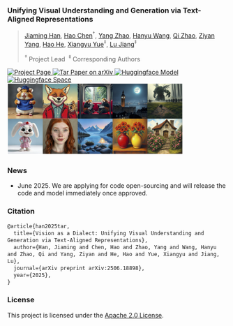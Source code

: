 ### Unifying Visual Understanding and Generation via Text-Aligned Representations
> [Jiaming Han](https://csuhan.com), [Hao Chen](https://haochen-rye.github.io)<sup>†</sup>, [Yang Zhao](https://scholar.google.com/citations?user=uPmTOHAAAAAJ&hl=zh-CN), [Hanyu Wang](https://hywang66.github.io), [Qi Zhao](https://kevinz8866.github.io), [Ziyan Yang](https://ziyanyang.github.io), [Hao He](https://hehao13.github.io), [Xiangyu Yue](https://xyue.io)<sup>‡</sup>, [Lu Jiang](https://www.lujiang.info)<sup>‡</sup>
>
> <sup>†</sup> Project Lead&nbsp;&nbsp;<sup>‡</sup> Corresponding Authors

 <a href="https://tar.csuhan.com">
    <img
      src="https://img.shields.io/badge/Project-Page-0A66C2?logo=chromewebstore&logoColor=0A66C2"
      alt="Project Page"
    />
  </a>
<a href="https://arxiv.org/abs/xxxx.xxxxx">
    <img
      src="https://img.shields.io/badge/arXiv-Paper-red?logo=arxiv&logoColor=red"
      alt="Tar Paper on arXiv"
    />
  </a>
  <a href="https://huggingface.co/collections/csuhan/tar-68538273b5537d0bee712648">
    <img 
        src="https://img.shields.io/badge/HF-Model-yellow?logo=huggingface&logoColor=yellow" 
        alt="Huggingface Model"
    />
  </a>
  <a href="https://huggingface.co/spaces/csuhan/Tar">
    <img 
        src="https://img.shields.io/badge/HF-Space-yellow?logo=huggingface&logoColor=yellow" 
        alt="Huggingface Space"
    />
  </a>

<img src="static/images/demos.png" width="80%">

### News
- June 2025. We are applying for code open-sourcing and will release the code and model immediately once approved.


### Citation
```
@article{han2025tar,
  title={Vision as a Dialect: Unifying Visual Understanding and Generation via Text-Aligned Representations}, 
  author={Han, Jiaming and Chen, Hao and Zhao, Yang and Wang, Hanyu and Zhao, Qi and Yang, Ziyan and He, Hao and Yue, Xiangyu and Jiang, Lu},
  journal={arXiv preprint arXiv:2506.18898},
  year={2025},
}
```

### License
This project is licensed under the [Apache 2.0 License](LICENSE).

